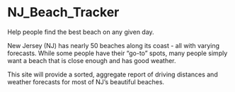 # NJ_Beach_Tracker
Help people find the best beach on any given day.

New Jersey (NJ) has nearly 50 beaches along its coast - all with varying forecasts. 
While some people have their “go-to” spots, many people simply want a beach that is close enough and has good weather.

This site will provide a sorted, aggregate report of driving distances and weather forecasts for most of NJ’s beautiful beaches.

